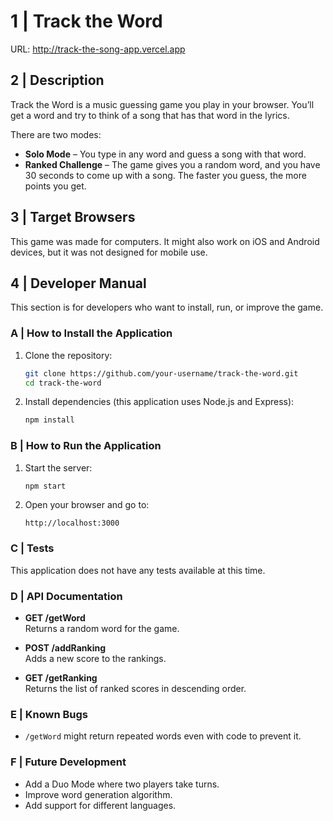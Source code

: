 # 1 | Track the Word
URL: http://track-the-song-app.vercel.app

## 2 | Description

Track the Word is a music guessing game you play in your browser. You’ll get a word and try to think of a song that has that word in the lyrics.

There are two modes:
- **Solo Mode** – You type in any word and guess a song with that word.
- **Ranked Challenge** – The game gives you a random word, and you have 30 seconds to come up with a song. The faster you guess, the more points you get.

## 3 | Target Browsers

This game was made for computers. It might also work on iOS and Android devices, but it was not designed for mobile use.

## 4 | Developer Manual

This section is for developers who want to install, run, or improve the game.

### A | How to Install the Application

1. Clone the repository:
   ```bash
   git clone https://github.com/your-username/track-the-word.git
   cd track-the-word
   ```

2. Install dependencies (this application uses Node.js and Express):
   ```bash
   npm install
   ```

### B | How to Run the Application

1. Start the server:
   ```bash
   npm start
   ```

2. Open your browser and go to:
   ```
   http://localhost:3000
   ```

### C | Tests

This application does not have any tests available at this time.

### D | API Documentation

- **GET /getWord**  
  Returns a random word for the game.

- **POST /addRanking**  
  Adds a new score to the rankings.

- **GET /getRanking**  
  Returns the list of ranked scores in descending order.

### E | Known Bugs

- `/getWord` might return repeated words even with code to prevent it.

### F | Future Development

- Add a Duo Mode where two players take turns.  
- Improve word generation algorithm.  
- Add support for different languages.